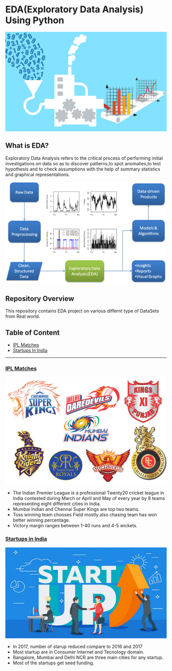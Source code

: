 # EDA(Exploratory Data Analysis) Using Python

![image.jpeg](/images/EDA-IMAGE.jpg)

## What is EDA?

Exploratory Data Analysis refers to the critical process of performing initial investigations on data so as to discover patterns,to spot anomalies,to test hypothesis and to check assumptions with the help of summary statistics and graphical representations.

![image.jpeg](/images/EDA-LifeCycle.webp)

## Repository Overview
This repository contains EDA project on various differnt type of DataSets from Real world.

## Table of Content
* [IPL Matches](#ipl-matches)
* [Startups In India](#startups-in-India)
___

### [IPL Matches](./EDA-IPL)
![image.jpg](./images/IPL.jpg)

* The Indian Premier League is a professional Twenty20 cricket league in India contested during March or April and May of every year by 8 teams representing eight different cities in India.
* Mumbai Indian and Chennai Super Kings are top two teams.
* Toss winning team chooses Field mostly also chasing team has won better winning percentage.
* Victory margin ranges between 1-40 runs and 4-5 wickets.

### [Startups in India](./EDA%20-%20Startup%20funding%20in%20India)
![image.jpg](./images/StartupInIndiMain.jpg)
* In 2017, number of starup reduced compare to 2016 and 2017
* Most startup are in Consumer Internet and Tecnology domain.
* Bangalore, Mumbai and Delhi NCR are three main cities for any startup.
* Most of the startups get seed funding.

